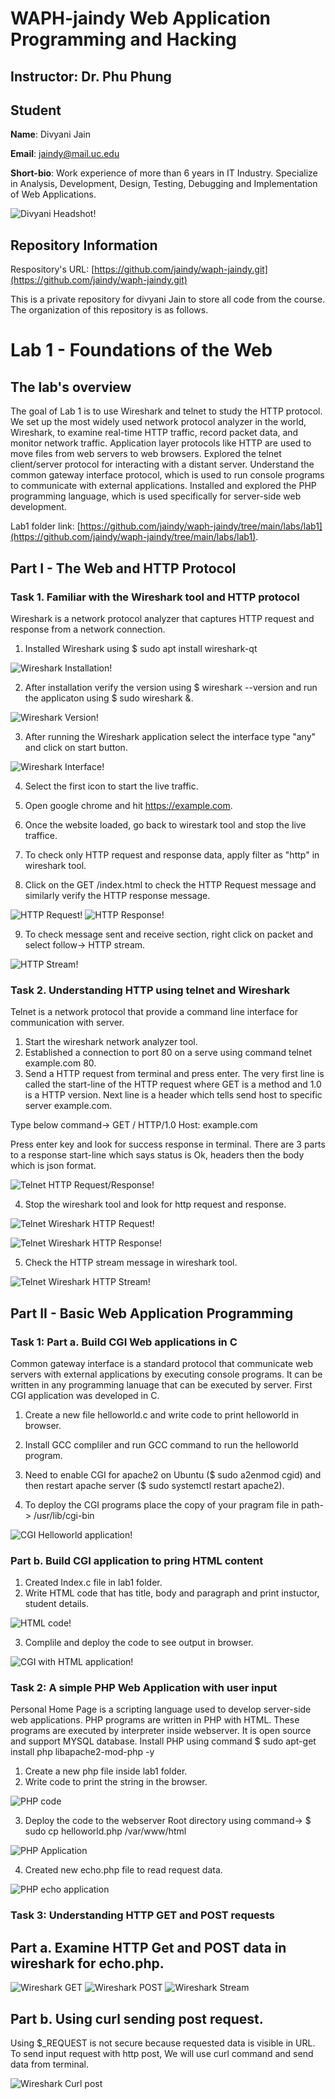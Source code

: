 # WAPH-jaindy Web Application Programming and Hacking

## Instructor: Dr. Phu Phung

## Student

**Name**: Divyani Jain

**Email**: jaindy@mail.uc.edu

**Short-bio**: Work experience of more than 6 years in IT Industry. Specialize in Analysis, Development, Design, Testing, Debugging and Implementation of Web Applications. 

![Divyani Headshot!](/Images/Divyani_Jain.jpg)

## Repository Information

Respository's URL: [https://github.com/jaindy/waph-jaindy.git](https://github.com/jaindy/waph-jaindy.git)

This is a private repository for divyani Jain to store all code from the course. The organization of this repository is as follows.

# Lab 1 - Foundations of the Web 

## The lab's overview

The goal of Lab 1 is to use Wireshark and telnet to study the HTTP protocol. We set up the most widely used network protocol analyzer in the world, Wireshark, to examine real-time HTTP traffic, record packet data, and monitor network traffic. Application layer protocols like HTTP are used to move files from web servers to web browsers. Explored the telnet client/server protocol for interacting with a distant server. Understand the common gateway interface protocol, which is used to run console programs to communicate with external applications. Installed and explored the PHP programming language, which is used specifically for server-side web development.

Lab1 folder link: [https://github.com/jaindy/waph-jaindy/tree/main/labs/lab1](https://github.com/jaindy/waph-jaindy/tree/main/labs/lab1).


## Part I - The Web and HTTP Protocol

### Task 1. Familiar with the Wireshark tool and HTTP protocol
Wireshark is a network protocol analyzer that captures HTTP request and response from a network connection.
1. Installed Wireshark using $ sudo apt install wireshark-qt
  
![Wireshark Installation!](/Images/WiresharkInstallation.png)

2. After installation verify the version using $ wireshark --version and run the applicaton using $ sudo wireshark &.

![Wireshark Version!](/Images/WiresharkVersion.png)

3. After running the Wireshark application select the interface type "any" and click on start button.

![Wireshark Interface!](/Images/WiresharkInterface.png)

4. Select the first icon to start the live traffic.
5. Open google chrome and hit https://example.com.
6. Once the website loaded, go back to wirestark tool and stop the live traffice.
7. To check only HTTP request and response data, apply filter as "http" in wireshark tool.
   
8. Click on the GET /index.html to check the HTTP Request message and similarly verify the HTTP response message.

![HTTP Request!](/Images/HTTPRequest.png)
![HTTP Response!](/Images/HTTPResponse.png)

9. To check message sent and receive section, right click on packet and select follow-> HTTP stream.

![HTTP Stream!](/Images/HTTPStream.png)


### Task 2. Understanding HTTP using telnet and Wireshark

Telnet is a network protocol that provide a command line interface for communication with server.

1. Start the wireshark network analyzer tool.
2. Established a connection to port 80 on a serve using command telnet example.com 80.
3. Send a HTTP request from terminal and press enter. The very first line is called the start-line of the HTTP request where GET is a method and 1.0 is a HTTP version. Next line is a header which tells send host to specific server example.com.
   
Type below command->
GET / HTTP/1.0
Host: example.com

Press enter key and look for success response in terminal. There are 3 parts to a response start-line which says status is Ok, headers then the body which is json format. 

![Telnet HTTP Request/Response!](/Images/TelnetRequest.png)

4. Stop the wireshark tool and look for http request and response.

![Telnet Wireshark HTTP Request!](/Images/TelnetWiresharkHttpreq.png)

![Telnet Wireshark HTTP Response!](/Images/TelnetWiresharkHttpRes.png)


5. Check the HTTP stream message in wireshark tool.
 
![Telnet Wireshark HTTP Stream!](/Images/TelnetWiresharkHTTPstream.png)
 


## Part II - Basic Web Application Programming

### Task 1: Part a. Build CGI Web applications in C

Common gateway interface is a standard protocol that communicate web servers with external applications by executing console programs. It can be written in any programming lanuage that can be executed by server. First CGI application was developed in C.

1. Create a new file helloworld.c and write code to print helloworld in browser.

2. Install GCC compliler and run GCC command to run the helloworld program.
3. Need to enable CGI for apache2 on Ubuntu ($ sudo a2enmod cgid) and then restart apache server ($ sudo systemctl restart apache2).
4. To deploy the CGI programs place the copy of your pragram file in path-> /usr/lib/cgi-bin

![CGI Helloworld application!](/Images/FirstCGIApp.png)


### Part b. Build CGI application to pring HTML content

1. Created Index.c file in lab1 folder.
2. Write HTML code that has title, body and paragraph and print instuctor, student details.

![HTML code!](/Images/htmlcode.png)

3. Complile and deploy the code to see output in browser.
   
![CGI with HTML application!](/Images/CGIwithHTML.png)
 
### Task 2: A simple PHP Web Application with user input

Personal Home Page is a scripting language used to develop server-side web applications. PHP programs are written in PHP with HTML. These programs are executed by interpreter inside webserver. It is open source and support MYSQL database.
Install PHP using command $ sudo apt-get install php libapache2-mod-php -y

1. Create a new php file inside lab1 folder.
2. Write code to print the string in the browser.

![PHP code](/Images/PHPCode.png)

3. Deploy the code to the webserver Root directory using command-> $ sudo cp helloworld.php /var/www/html

![PHP Application](/Images/FirstPHP.png)

4. Created new echo.php file to read request data.

![PHP echo application](/Images/EchoApp.png)

### Task 3: Understanding HTTP GET and POST requests

## Part a. Examine HTTP Get and POST data in wireshark for echo.php.

![Wireshark GET](/Images/GetData.png)
![Wireshark POST](/Images/PostData.png)
![Wireshark Stream](/Images/StreamData.png)

## Part b. Using curl sending post request.

Using $_REQUEST is not secure because requested data is visible in URL. To send input request with http post, We will use curl command and send data from terminal.
 
![Wireshark Curl post](/Images/Curlpost.png)


